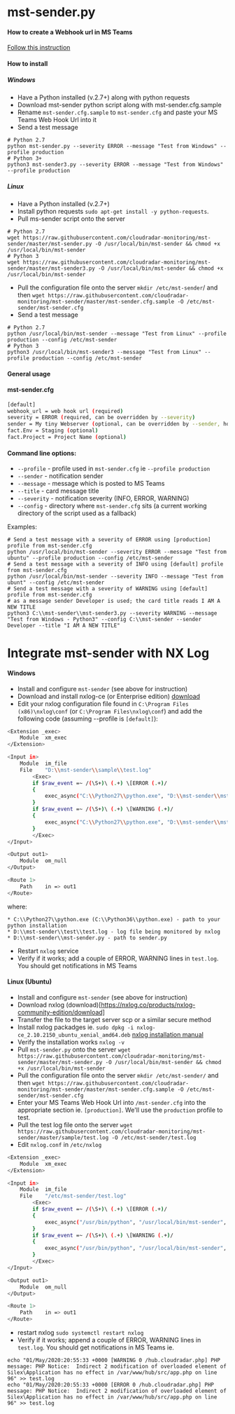 # mst-sender.py 


#### How to create a Webhook url in MS Teams
[Follow this instruction](https://docs.microsoft.com/en-us/microsoftteams/platform/webhooks-and-connectors/how-to/connectors-using#setting-up-a-custom-incoming-webhook)

#### How to install
##### Windows
* Have a Python installed (v.2.7+) along with python requests
* Download mst-sender python script along with mst-sender.cfg.sample
* Rename `mst-sender.cfg.sample` to `mst-sender.cfg` and paste your MS Teams Web Hook Url into it
* Send a test message 

```
# Python 2.7
python mst-sender.py --severity ERROR --message "Test from Windows" --profile production
# Python 3+
python3 mst-sender3.py --severity ERROR --message "Test from Windows" --profile production
```

##### Linux
* Have a Python installed (v.2.7+)
* Install python requests `sudo apt-get install -y python-requests`.
* Pull ms-sender script onto the server 
```
# Python 2.7
wget https://raw.githubusercontent.com/cloudradar-monitoring/mst-sender/master/mst-sender.py -O /usr/local/bin/mst-sender && chmod +x /usr/local/bin/mst-sender
# Python 3
wget https://raw.githubusercontent.com/cloudradar-monitoring/mst-sender/master/mst-sender3.py -O /usr/local/bin/mst-sender && chmod +x /usr/local/bin/mst-sender
```
* Pull the configuration file onto the server `mkdir /etc/mst-sender`/ and then `wget https://raw.githubusercontent.com/cloudradar-monitoring/mst-sender/master/mst-sender.cfg.sample -O /etc/mst-sender/mst-sender.cfg`
* Send a test message

```
# Python 2.7
python /usr/local/bin/mst-sender --message "Test from Linux" --profile production --config /etc/mst-sender
# Python 3
python3 /usr/local/bin/mst-sender3 --message "Test from Linux" --profile production --config /etc/mst-sender
```

#### General usage

#### mst-sender.cfg

```bash
[default]
webhook_url = web hook url (required)
severity = ERROR (required, can be overridden by --severity)
sender = My tiny Webserver (optional, can be overridden by --sender, hostname is used as a fallback)
fact.Env = Staging (optional)
fact.Project = Project Name (optional)
```

#### Command line options:
* `--profile` - profile used in `mst-sender.cfg` ie `--profile production`
* `--sender`  - notification sender 
* `--message` - message which is posted to MS Teams
* `--title`   - card message title 
* `--severity` - notification severity (INFO, ERROR, WARNING)
* `--config` - directory where `mst-sender.cfg` sits (a current working directory of the script used as a fallback)

Examples:

```
# Send a test message with a severity of ERROR using [production] profile from mst-sender.cfg
python /usr/local/bin/mst-sender --severity ERROR --message "Test from ubuntu" --profile production --config /etc/mst-sender
# Send a test message with a severity of INFO using [default] profile from mst-sender.cfg
python /usr/local/bin/mst-sender --severity INFO --message "Test from ubunt" --config /etc/mst-sender
# Send a test message with a severity of WARNING using [default] profile from mst-sender.cfg
# as a message sender Developer is used; the card title reads I AM A NEW TITLE
python3 C:\\mst-sender\\mst-sender3.py --severity WARNING --message "Test from Windows - Python3" --config C:\\mst-sender --sender Developer --title "I AM A NEW TITLE"
```

# Integrate mst-sender with NX Log
 
#### Windows 

* Install and configure `mst-sender` (see above for instruction)
* Download and install nxlog-ce (or Enterprise edition) [download](https://nxlog.co/products/nxlog-community-edition/download)
* Edit your nxlog configuration file found in `C:\Program Files (x86)\nxlog\conf` (or `C:\Program Files\nxlog\conf`) and add the following code (assuming --profile is `[default]`):

```bash
<Extension _exec>
    Module  xm_exec
</Extension>

<Input in>
    Module  im_file
    File    "D:\\mst-sender\\sample\\test.log"
        <Exec>
        if $raw_event =~ /(\S+)\ (.+) \[ERROR (.+)/
        {
            exec_async("C:\\Python27\\python.exe", "D:\\mst-sender\\mst-sender.py", "--severity", "ERROR", "--message", $raw_event);
        }
        if $raw_event =~ /(\S+)\ (.+) \[WARNING (.+)/
        {
            exec_async("C:\\Python27\\python.exe", "D:\\mst-sender\\mst-sender.py", "--severity", "WARNING", "--message", $raw_event);
        }
        </Exec>
</Input>

<Output out1>
    Module  om_null
</Output>

<Route 1>
    Path    in => out1
</Route>
```
where:
```
* C:\\Python27\\python.exe (C:\\Python36\\python.exe) - path to your python installation
* D:\\mst-sender\\test\\test.log - log file being monitored by nxlog
* D:\\mst-sender\\mst-sender.py - path to sender.py
```

* Restart `nxlog` service
* Verify if it works; add a couple of ERROR, WARNING lines in `test.log`. You should get notifications in MS Teams

#### Linux (Ubuntu)
* Install and configure `mst-sender` (see above for instruction)
* Download nxlog (download)[https://nxlog.co/products/nxlog-community-edition/download]
* Transfer the file to the target server scp or a similar secure method 
* Install nxlog packadges ie. `sudo dpkg -i nxlog-ce_2.10.2150_ubuntu_xenial_amd64.deb` [nxlog installation manual](https://nxlog.co/documentation/nxlog-user-guide/deploy_debian.html)
* Verify the installation works `nxlog -v`
* Pull `mst-sender.py` onto the server `wget https://raw.githubusercontent.com/cloudradar-monitoring/mst-sender/master/mst-sender.py -O /usr/local/bin/mst-sender && chmod +x /usr/local/bin/mst-sender`
* Pull the configuration file onto the server `mkdir /etc/mst-sender/` and then `wget https://raw.githubusercontent.com/cloudradar-monitoring/mst-sender/master/mst-sender.cfg.sample -O /etc/mst-sender/mst-sender.cfg`
* Enter your MS Teams Web Hook Url into `/mst-sender.cfg` into the appropriate section ie. `[production]`. We'll use the `production` profile to test.
* Pull the test log file onto the server `wget https://raw.githubusercontent.com/cloudradar-monitoring/mst-sender/master/sample/test.log -O /etc/mst-sender/test.log`
* Edit `nxlog.conf` in `/etc/nxlog`

```bash
<Extension _exec>
    Module  xm_exec
</Extension>

<Input in>
    Module  im_file
    File    "/etc/mst-sender/test.log"
        <Exec>
        if $raw_event =~ /(\S+)\ (.+) \[ERROR (.+)/
        {
            exec_async("/usr/bin/python", "/usr/local/bin/mst-sender", "--severity", "ERROR", "--message", $raw_event, "--config", "/etc/mst-sender/", "--profile", "production");
        }
        if $raw_event =~ /(\S+)\ (.+) \[WARNING (.+)/
        {
            exec_async("/usr/bin/python", "/usr/local/bin/mst-sender", "--severity", "WARNING", "--message", $raw_event, "--config", "/etc/mst-sender/", "--profile", "production");
        }
        </Exec>
</Input>

<Output out1>
    Module  om_null
</Output>

<Route 1>
    Path    in => out1
</Route>
```

* restart nxlog `sudo systemctl restart nxlog`
* Verify if it works; append a couple of ERROR, WARNING lines in `test.log`. You should get notifications in MS Teams ie.
```
echo "01/May/2020:20:55:33 +0000 [WARNING 0 /hub.cloudradar.php] PHP message: PHP Notice:  Indirect 2 modification of overloaded element of Silex\Application has no effect in /var/www/hub/src/app.php on line 96" >> test.log
echo "01/May/2020:20:55:33 +0000 [ERROR 0 /hub.cloudradar.php] PHP message: PHP Notice:  Indirect 2 modification of overloaded element of Silex\Application has no effect in /var/www/hub/src/app.php on line 96" >> test.log
```

